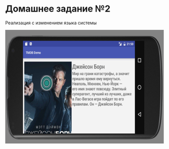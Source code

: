# Домашнее задание №2

Реализация с изменением языка системы

<img src="https://github.com/IFMO-Android-2016/homework2/blob/master/rus_horizontal.png" height="360px"/>



